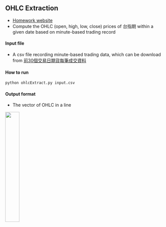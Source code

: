 ## OHLC Extraction
- [Homework website](http://mirlab.org/jang/courses/fintech/homework/2019/ohlc/?count=1&dueDate=20190929%2023:59:59)
- Compute the OHLC (open, high, low, close) prices of 台指期 within a given date based on minute-based trading record
#### Input file
- A csv file recording minute-based trading data, which can be download from [前30個交易日期貨每筆成交資料](https://https://www.taifex.com.tw/cht/3/dlFutPrevious30DaysSalesData)
#### How to run
``python ohlcExtract.py input.csv``
#### Output format
- The vector of OHLC in a line
<img src="https://i.imgur.com/lvvp29l.jpg" width=30%>
